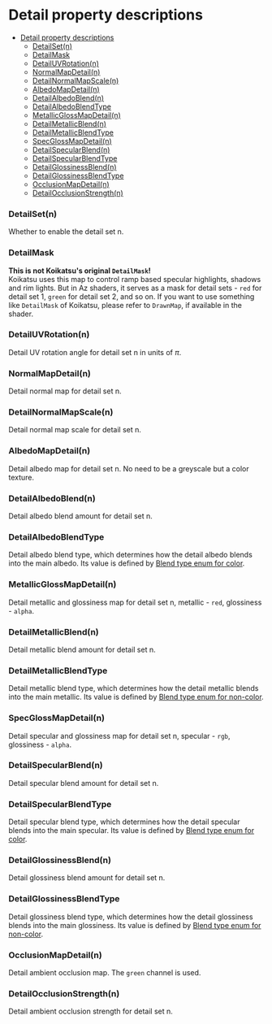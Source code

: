# Detail property descriptions

- [Detail property descriptions](#detail-property-descriptions)
    - [DetailSet(n)](#detailsetn)
    - [DetailMask](#detailmask)
    - [DetailUVRotation(n)](#detailuvrotationn)
    - [NormalMapDetail(n)](#normalmapdetailn)
    - [DetailNormalMapScale(n)](#detailnormalmapscalen)
    - [AlbedoMapDetail(n)](#albedomapdetailn)
    - [DetailAlbedoBlend(n)](#detailalbedoblendn)
    - [DetailAlbedoBlendType](#detailalbedoblendtype)
    - [MetallicGlossMapDetail(n)](#metallicglossmapdetailn)
    - [DetailMetallicBlend(n)](#detailmetallicblendn)
    - [DetailMetallicBlendType](#detailmetallicblendtype)
    - [SpecGlossMapDetail(n)](#specglossmapdetailn)
    - [DetailSpecularBlend(n)](#detailspecularblendn)
    - [DetailSpecularBlendType](#detailspecularblendtype)
    - [DetailGlossinessBlend(n)](#detailglossinessblendn)
    - [DetailGlossinessBlendType](#detailglossinessblendtype)
    - [OcclusionMapDetail(n)](#occlusionmapdetailn)
    - [DetailOcclusionStrength(n)](#detailocclusionstrengthn)

### DetailSet(n)
Whether to enable the detail set n.

### DetailMask
**This is not Koikatsu's original `DetailMask`!**\
Koikatsu uses this map to control ramp based specular highlights, shadows and rim lights. But in Az shaders, it serves as a mask for detail sets - `red`  for detail set 1, `green` for detail set 2, and so on. If you want to use something like `DetailMask` of Koikatsu, please refer to `DrawnMap`, if available in the shader.

### DetailUVRotation(n)
Detail UV rotation angle for detail set n in units of $\pi$.

### NormalMapDetail(n)
Detail normal map for detail set n.

### DetailNormalMapScale(n)
Detail normal map scale for detail set n.

### AlbedoMapDetail(n)
Detail albedo map for detail set n. No need to be a greyscale but a color texture.

### DetailAlbedoBlend(n)
Detail albedo blend amount for detail set n.

### DetailAlbedoBlendType
Detail albedo blend type, which determines how the detail albedo blends into the main albedo. Its value is defined by [Blend type enum for color](blend_type.md#blend-type-enum-for-color).

### MetallicGlossMapDetail(n)
Detail metallic and glossiness map for detail set n, metallic - `red`, glossiness - `alpha`.

### DetailMetallicBlend(n)
Detail metallic blend amount for detail set n.    

### DetailMetallicBlendType
Detail metallic blend type, which determines how the detail metallic blends into the main metallic. Its value is defined by [Blend type enum for non-color](blend_type.md#blend-type-enum-for-non-color).

### SpecGlossMapDetail(n)
Detail specular and glossiness map for detail set n, specular - `rgb`, glossiness - `alpha`.

### DetailSpecularBlend(n)
Detail specular blend amount for detail set n.

### DetailSpecularBlendType
Detail specular blend type, which determines how the detail specular blends into the main specular. Its value is defined by [Blend type enum for color](blend_type.md#blend-type-enum-for-color).

### DetailGlossinessBlend(n)
Detail glossiness blend amount for detail set n.

### DetailGlossinessBlendType
Detail glossiness blend type, which determines how the detail glossiness blends into the main glossiness. Its value is defined by [Blend type enum for non-color](blend_type.md#blend-type-enum-for-non-color).

### OcclusionMapDetail(n)
Detail ambient occlusion map. The `green` channel is used.   

### DetailOcclusionStrength(n)
 Detail ambient occlusion strength for detail set n.